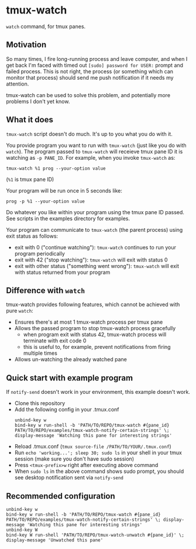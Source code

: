 # tmux-watch

`watch` command, for tmux panes.

## Motivation

So many times, I fire long-running process and leave computer, and when I get
back I'm faced with timed out `[sudo] password for USER:` prompt and failed
process. This is not right, the process (or something which can monitor that
process) should send me push notification if it needs my attention.

tmux-watch can be used to solve this problem, and potentially more problems I don't yet know.

## What it does

`tmux-watch` script doesn't do much. It's up to you what you do with it.

You provide program you want to run with `tmux-watch` (just like you do with
`watch`). The program passed to `tmux-watch` will receieve tmux pane ID it is
watching as `-p PANE_ID`. For example, when you invoke `tmux-watch` as:

```
tmux-watch %1 prog --your-option value
```
(`%1` is tmux pane ID)

Your program will be run once in 5 seconds like:
```
prog -p %1 --your-option value
```

Do whatever you like within your program using the tmux pane ID passed. See scripts in the examples directory for examples.

Your program can communicate to `tmux-watch` (the parent process) using exit status as follows:
- exit with 0 ("continue watching"): `tmux-watch` continues to run your program periodically
- exit with 42 ("stop watching"): `tmux-watch` will exit with status 0
- exit with other status ("something went wrong"): `tmux-watch` will exit with status returned from your program

## Difference with `watch`

tmux-watch provides following features, which cannot be achieved with pure `watch`:

- Ensures there's at most 1 tmux-watch process per tmux pane
- Allows the passed program to stop tmux-watch process gracefully
  - when program exit with status 42, tmux-watch process will terminate with exit code 0
  - this is useful to, for example, prevent notifications from firing multiple times
- Allows un-watching the already watched pane

## Quick start with example program

If `notify-send` doesn't work in your environment, this example doesn't work.

- Clone this repository
- Add the following config in your .tmux.conf
  ```
  unbind-key w
  bind-key w run-shell -b 'PATH/TO/REPO/tmux-watch #{pane_id} PATH/TO/REPO/examples/tmux-watch-notify-certain-strings' \; display-message 'Watching this pane for interesting strings'
  ```
- Reload .tmux.conf (`tmux source-file /PATH/TO/YOUR/.tmux.conf`)
- Run `echo 'working...'; sleep 30; sudo ls` in your shell in your tmux session (make sure you don't have sudo session)
- Press `<tmux-prefix>w` right after executing above command
- When `sudo ls` in the above command shows sudo prompt, you should see desktop notification sent via `notify-send`


## Recommended configuration

```
unbind-key w
bind-key w run-shell -b 'PATH/TO/REPO/tmux-watch #{pane_id} PATH/TO/REPO/examples/tmux-watch-notify-certain-strings' \; display-message 'Watching this pane for interesting strings'
unbind-key W
bind-key W run-shell 'PATH/TO/REPO/tmux-watch-unwatch #{pane_id}' \; display-message 'Unwatched this pane'
```
